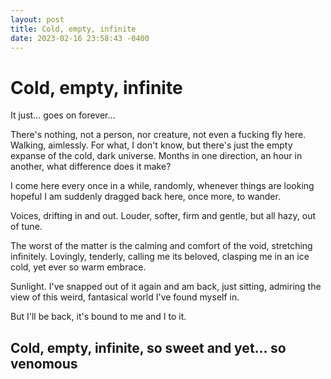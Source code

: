 ```yaml
---
layout: post
title: Cold, empty, infinite
date: 2023-02-16 23:58:43 -0400
---
```


# Cold, empty, infinite
It just... goes on forever...

There's nothing, not a person, nor creature, not even a fucking fly here. Walking, aimlessly. For what, I don't know, but there's just the empty expanse of the cold, dark universe. Months in one direction, an hour in another, what difference does it make?

I come here every once in a while, randomly, whenever things are looking hopeful I am suddenly dragged back here, once more, to wander.

Voices, drifting in and out. Louder, softer, firm and gentle, but all hazy, out of tune.

The worst of the matter is the calming and comfort of the void, stretching infinitely. Lovingly, tenderly, calling me its beloved, clasping me in an ice cold, yet ever so warm embrace.

Sunlight. I've snapped out of it again and am back, just sitting, admiring the view of this weird, fantasical world I've found myself in.

But I'll be back, it's bound to me and I to it.

## Cold, empty, infinite, so sweet and yet... so venomous

<script src="https://utteranc.es/client.js"
        repo="Just-Jojo/Just-Jojo.github.io"
        issue-term="pathname"
        label="Comments"
        theme="github-light"
        crossorigin="anonymous"
        async>
</script>